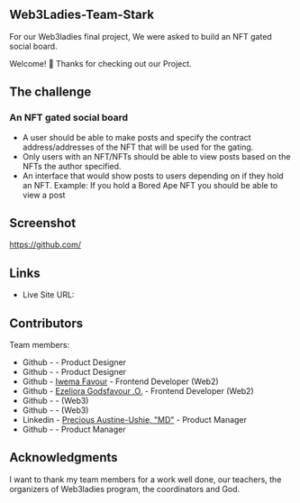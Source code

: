 ## Web3Ladies-Team-Stark
For our Web3ladies final project, We were asked to build an NFT gated social board.

Welcome! 👋
Thanks for checking out our Project.

## The challenge
### An NFT gated social board
* A user should be able to make posts and specify the contract address/addresses of the NFT that will be used for the gating.
* Only users with an NFT/NFTs should be able to view posts based on the NFTs the author specified. 
* An interface that would show posts to users depending on if they hold an NFT. Example: If you hold a Bored Ape NFT you should be able to view a post

## Screenshot
https://github.com/

## Links
* Live Site URL: 

## Contributors
Team members:

* Github - [](https://github.com/) - Product Designer
* Github - [](https://github.com/) - Product Designer
* Github - [Iwema Favour](https://github.com/Riode-iwema) - Frontend Developer (Web2)
* Github - [Ezeliora Godsfavour .O.](https://github.com/favy-codez) - Frontend Developer (Web2)
* Github - [](https://github.com/) - (Web3)
* Github - [](https://github.com/) - (Web3)
* Linkedin - [Precious Austine-Ushie, "MD"](https://www.linkedin.com/in/precious-austine-ushie-m-d-131b24217/) - Product Manager
* Github - [](https://github.com/) - Product Manager
## Acknowledgments
I want to thank my team members for a work well done, our teachers, the organizers of Web3ladies program, the coordinators and God.
